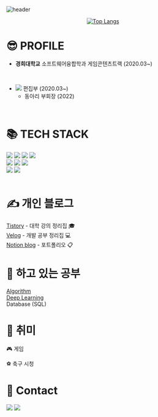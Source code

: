 ![header](https://capsule-render.vercel.app/api?type=soft&color=timeAuto&section=header&text=Hello%20World%20:%29&fontSize=30)

<div align="center">

[![Top Langs](https://github-readme-stats.vercel.app/api/top-langs/?username=tjswodud&layout=compact&theme=dracula&langs_count=7)](https://github.com/anuraghazra/github-readme-stats)

</div>

# 😎 PROFILE
- <b>경희대학교</b> 소프트웨어융합학과 게임콘텐츠트랙 (2020.03~)
<br>

- <a href="https://www.youtube.com/channel/UCoJhIFodUrsH8suAe0kYDzQ"><img src="https://img.shields.io/badge/소융튜브-FF0000?style=flat&logo=youtube"></a> 편집부 (2020.03~)
  - 동아리 부회장 (2022)
<br>

# &#128218; TECH STACK
<div align="left">
<img src="https://img.shields.io/badge/Python-3776AB?style=for-the-badge&logo=Python&logoColor=white">
<img src="https://img.shields.io/badge/C-A8B9CC?style=for-the-badge&logo=C&logoColor=white">
<img src="https://img.shields.io/badge/C++-00599C?style=for-the-badge&logo=C%2B%2B&logoColor=white">
<img src="https://img.shields.io/badge/C%23-239120?style=for-the-badge&logo=C-sharp&logoColor=white">
<br>

<img src="https://img.shields.io/badge/Html-E34F26.svg?&style=for-the-badge&logo=HTML5&logoColor=white"/>
<img src="https://img.shields.io/badge/Css-1572B6.svg?&style=for-the-badge&logo=CSS3&logoColor=white"/>
<img src="https://img.shields.io/badge/Javascript-F7DF1E.svg?&style=for-the-badge&logo=Javascript&logoColor=white"/>
<br>

<img src="https://img.shields.io/badge/Unity-FFFFFF.svg?&style=for-the-badge&logo=Unity&logoColor=black"/>
<img src="https://img.shields.io/badge/Unreal Engine-0E1128.svg?&style=for-the-badge&logo=UnrealEngine&logoColor=white"/>
</div>

<br>

# ✍️ 개인 블로그

[Tistory](https://chukdukdev.tistory.com/) - 대학 강의 정리집 🎓
<br>
[Velog](https://velog.io/@tjswodud) - 개발 공부 정리집 💻
<br>
[Notion blog](https://tjswodud.notion.site/) - 포트폴리오 📋
<br>

# 📖 하고 있는 공부

[Algorithm](https://tjswodud.notion.site/Foundations-of-Algorithms-83ea5a52233e4120bb6b8b9845c7bec7)
<br>
[Deep Learning](https://velog.io/@tjswodud/%EB%94%A5%EB%9F%AC%EB%8B%9D-01.-%EC%84%A0%ED%98%95-%ED%9A%8C%EA%B7%80-Linear-Regression)
<br>
Database (SQL)

# &#127955; 취미

🎮 게임
<br>

⚽ 축구 시청
<br>


# 🔗 Contact

<a href="https://www.instagram.com/jae_young.02" target="_blank"><img src="https://img.shields.io/badge/jae_young.02-white?style=round-square&logo=Instagram&logoColor=E4405F"/></a>
<a href="mailto:tjswodud85@gmail.com" target="_blank"><img src="https://img.shields.io/badge/Gmail-F07C3E?style=round-square&logo=Gmail&logoColor=EA4335"/></a>
